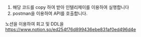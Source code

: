 1. 해당 코드를 copy 하여 받아 인텔리제이를 이용하여 실행합니다
2. postman을 이용하여 API를 호출합니다.

노션을 이용하여 회고 및 DDL을 
https://www.notion.so/ed254f76d899436ebe831af0ed496d4e
